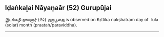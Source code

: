 ## Iḍaṅkaḽai Nāyaṉaār (52) Gurupūjai
இடங்கழி நாயனார் (௫௨) குருபூஜை is observed on Kṛttikā nakṣhatram day of Tulā (solar) month (praatah/paraviddha).



---
